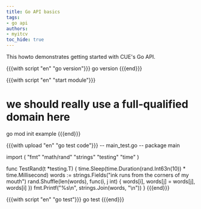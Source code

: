 ```yaml
---
title: Go API basics
tags:
- go api
authors:
- myitcv
toc_hide: true
---
```


This howto demonstrates getting started with CUE's Go API.

{{{with script "en" "go version"}}}
go version
{{{end}}}

{{{with script "en" "start module"}}}
# we should really use a full-qualified domain here
go mod init example
{{{end}}}

{{{with upload "en" "go test code"}}}
-- main_test.go --
package main

import (
	"fmt"
	"math/rand"
	"strings"
	"testing"
	"time"
)

func TestRand(t *testing.T) {
	time.Sleep(time.Duration(rand.Int63n(10)) * time.Millisecond)
	words := strings.Fields("ink runs from the corners of my mouth")
	rand.Shuffle(len(words), func(i, j int) {
		words[i], words[j] = words[j], words[i]
	})
	fmt.Printf("%s\n", strings.Join(words, "\n"))
}
{{{end}}}

{{{with script "en" "go test"}}}
go test
{{{end}}}
